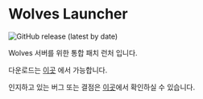 # Wolves Launcher
![GitHub release (latest by date)](https://img.shields.io/github/v/release/SeoliSky/Wolves-Launcher-Release?color=forestgreen&label=%EC%B5%9C%EC%8B%A0%20%EB%9F%B0%EC%B2%98%20%EB%B2%84%EC%A0%84&logo=Files&logoColor=white)

Wolves 서버를 위한 통합 패치 런처 입니다.

다운로드는 [이곳](https://github.com/SeoliSky/Wolves-Launcher-Release/releases) 에서 가능합니다.

인지하고 있는 버그 또는 결점은 [이곳](https://github.com/SeoliSky/Wolves-Launcher-Release/issues)에서 확인하실 수 있습니다.
